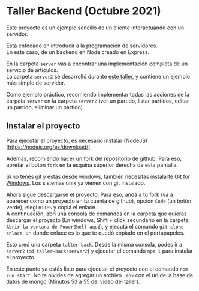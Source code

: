 # Taller Backend (Octubre 2021)

Este proyecto es un ejemplo sencillo de un cliente interactuando con un servidor.

Está enfocado en introducir a la programación de servidores.<br>
En este caso, de un backend en Node creado en Express.<br>

En la carpeta `server` vas a encontrar una implementación completa de un servicio de artículos.<br>
La carpeta `server2` se desarrolló durante [este taller](https://www.youtube.com/watch?v=7kmbnNpwX8w), y contiene un ejemplo más simple de servidor.

Como ejemplo práctico, recomiendo implementar todas las acciones de la carpeta `server` en la carpeta `server2` (ver un partido, listar partidos, editar un partido, eliminar un partido).

## Instalar el proyecto

Para ejecutar el proyecto, es necesario instalar (NodeJS)[https://nodejs.org/es/download/].

Además, recomiendo hacer un fork del repositorio de github. Para eso, apretar el botón `fork` en la esquina superior derecha de esta pantalla.

Si no tenés git y estás desde windows, también necesitas instalarte [Git for Windows](https://gitforwindows.org/). Los sistemas unix ya vienen con git instalado.

Ahora sigue descargarse el proyecto. Para eso, andá a tu fork (va a aparecer como un proyecto en tu cuenta de github), opción `Code` (un botón verde), elegi `HTTPS` y copiá el enlace.<br>
A continuación, abrí una consola de comandos en la carpeta que quieras descargar el proyecto (En windows, Shift + click secundario en la carpeta, `Abrir la ventana de PowerShell aquí`), y ejecutá el comando `git clone enlace`, en donde enlace es lo que te quedó copiado en el portapapeles.

Esto creó una carpeta `taller-back`. Desde la misma consola, podes ir a `server2` (`cd taller-back/server2`) y ejecutar el comando `npm i` para instalar el proyecto.

En este punto ya estás listo para ejecutar el proyecto con el comando `npm run start`. No te olvides de agregar un archivo `.env` con el url de la base de datos de mongo (Minutos 53 a 55 del video del taller).

